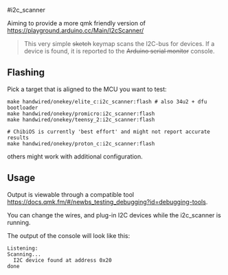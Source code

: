 #i2c_scanner

Aiming to provide a more qmk friendly version of <https://playground.arduino.cc/Main/I2cScanner/>

> This very simple ~~sketch~~ keymap scans the I2C-bus for devices. If a device is found, it is reported to the ~~Arduino serial monitor~~ console.


## Flashing

Pick a target that is aligned to the MCU you want to test:

```console
make handwired/onekey/elite_c:i2c_scanner:flash # also 34u2 + dfu bootloader
make handwired/onekey/promicro:i2c_scanner:flash
make handwired/onekey/teensy_2:i2c_scanner:flash

# ChibiOS is currently 'best effort' and might not report accurate results
make handwired/onekey/proton_c:i2c_scanner:flash
```

others might work with additional configuration.

## Usage

Output is viewable through a compatible tool <https://docs.qmk.fm/#/newbs_testing_debugging?id=debugging-tools>.

You can change the wires, and plug-in I2C devices while the i2c_scanner is running.

The output of the console will look like this:

```
Listening:
Scanning...
  I2C device found at address 0x20
done
```
